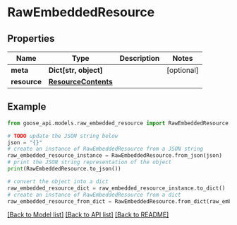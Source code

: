 # RawEmbeddedResource


## Properties

Name | Type | Description | Notes
------------ | ------------- | ------------- | -------------
**meta** | **Dict[str, object]** |  | [optional] 
**resource** | [**ResourceContents**](ResourceContents.md) |  | 

## Example

```python
from goose_api.models.raw_embedded_resource import RawEmbeddedResource

# TODO update the JSON string below
json = "{}"
# create an instance of RawEmbeddedResource from a JSON string
raw_embedded_resource_instance = RawEmbeddedResource.from_json(json)
# print the JSON string representation of the object
print(RawEmbeddedResource.to_json())

# convert the object into a dict
raw_embedded_resource_dict = raw_embedded_resource_instance.to_dict()
# create an instance of RawEmbeddedResource from a dict
raw_embedded_resource_from_dict = RawEmbeddedResource.from_dict(raw_embedded_resource_dict)
```
[[Back to Model list]](../README.md#documentation-for-models) [[Back to API list]](../README.md#documentation-for-api-endpoints) [[Back to README]](../README.md)


